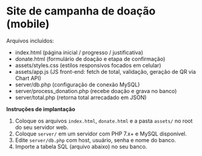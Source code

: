 <!-- FILE: README.md -->
# Site de campanha de doação (mobile)

Arquivos incluídos:
- index.html (página inicial / progresso / justificativa)
- donate.html (formulário de doação e etapa de confirmação)
- assets/styles.css (estilos responsivos focados em celular)
- assets/app.js (JS front-end: fetch de total, validação, geração de QR via Chart API)
- server/db.php (configuração de conexão MySQL)
- server/process_donation.php (recebe doação e grava no banco)
- server/total.php (retorna total arrecadado em JSON)

**Instruções de implantação**
1. Coloque os arquivos `index.html`, `donate.html` e a pasta `assets/` no root do seu servidor web.
2. Coloque `server/` em um servidor com PHP 7.x+ e MySQL disponível.
3. Edite `server/db.php` com host, usuário, senha e nome do banco.
4. Importe a tabela SQL (arquivo abaixo) no seu banco.
